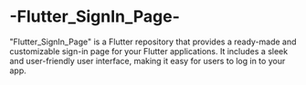 # -Flutter_SignIn_Page-
"Flutter_SignIn_Page" is a Flutter repository that provides a ready-made and customizable sign-in page for your Flutter applications. It includes a sleek and user-friendly user interface, making it easy for users to log in to your app.
